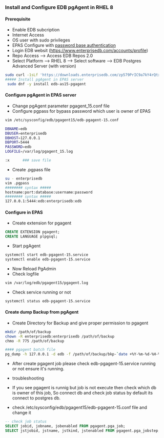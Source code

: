 ### Install and Configure EDB pgAgent in RHEL 8
#### Prerequisite
- Enable EDB subcription
- Internet Access 
- OS user with sudo privileges
- EPAS Configure with [password base authentication](https://github.com/oralinnet/PostgreSQL_EDB/blob/main/Install/Install_EPAS.md)
- Login EDB websit (https://www.enterprisedb.com/accounts/profile) 
- Repo Access --> Access EDB Repos 2.0 
- Select Platform --> RHEL 8 --> Select software --> EDB Postgres Advanced Server (with version)
```sh
sudo curl -1sLf 'https://downloads.enterprisedb.com/zp579PrIC9a7kY4rQtxX63HAaXHtzeCA/enterprise/setup.rpm.sh' | sudo -E bash
##### Install pgAgent in EPAS server 
 sudo dnf -y install edb-as15-pgagent
```
#### Configure pgAgent in EPAS server
- Change pgAgent parameter pgagent_15.conf file 
- Configure pgpass for bypass password which user is owner of EPAS

```sh
vim /etc/sysconfig/edb/pgagent15/edb-pgagent-15.conf

DBNAME=edb
DBUSER=enterprisedb
DBHOST=127.0.0.1
DBPORT=5444
PASSWORD=edb
LOGFILE=/var/log/pgagent_15.log

:x      ### save file 
```
- Create .pgpass file 

```sh
su - enterprisedb
vim .pgpass
######## syntax #####
hostname:port:database:username:password
######## syntax #####
127.0.0.1:5444:edb:enterprisedb:edb

```

#### Configure in EPAS 
- Create extension for pgagent
```sql
CREATE EXTENSION pgagent;
CREATE LANGUAGE plpgsql;
```

- Start pgAgent 
```sh
systemctl start edb-pgagent-15.service
systemctl enable edb-pgagent-15.service
```
- Now Reload PgAdmin 
- Check logfile 
```sh
vim /var/log/edb/pgagent15/pgagent.log
```
- Check service running or not 
```sh
systemctl status edb-pgagent-15.service
```
#### Create dump Backup from pgAgent 
- Create Directory for Backup and give proper permission to pgagent
```sh
mkdir /path/of/backup 
chown -R enterprisedb:enterprisedb /path/of/backup
chmo -R 775 /path/of/backup

#### pgagent batch file 
pg_dump -h 127.0.0.1 -d edb -f /path/of/backup/bkp-`date +%Y-%m-%d-%H-%M-%S`.sql -p 5444 -U enterprisedb
```
- After create pgagent job please check edb-pgagent-15.service running or not ensure it's running.

- troubleshooting
 - If you see pgagent is runnig but job is not execute then check which db is owner of this job, So connect db and check job status by default its connect to postgres db. 
 - check /etc/sysconfig/edb/pgagent15/edb-pgagent-15.conf file and change it
```sql
-- check job status
SELECT jobid, jobname, jobenabled FROM pgagent.pga_job;
SELECT jstjobid, jstname, jstkind, jstenabled FROM pgagent.pga_jobstep;
```
